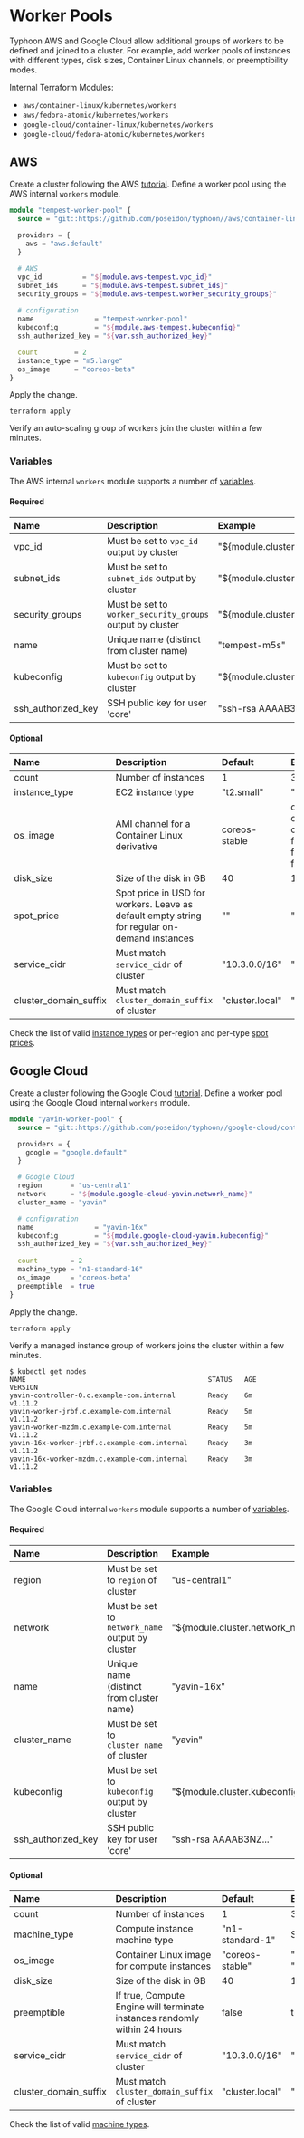 # Worker Pools

Typhoon AWS and Google Cloud allow additional groups of workers to be defined and joined to a cluster. For example, add worker pools of instances with different types, disk sizes, Container Linux channels, or preemptibility modes.

Internal Terraform Modules:

* `aws/container-linux/kubernetes/workers`
* `aws/fedora-atomic/kubernetes/workers`
* `google-cloud/container-linux/kubernetes/workers`
* `google-cloud/fedora-atomic/kubernetes/workers`

## AWS

Create a cluster following the AWS [tutorial](../cl/aws.md#cluster). Define a worker pool using the AWS internal `workers` module.

```tf
module "tempest-worker-pool" {
  source = "git::https://github.com/poseidon/typhoon//aws/container-linux/kubernetes/workers?ref=v1.11.2"
  
  providers = {
    aws = "aws.default"
  }

  # AWS
  vpc_id          = "${module.aws-tempest.vpc_id}"
  subnet_ids      = "${module.aws-tempest.subnet_ids}"
  security_groups = "${module.aws-tempest.worker_security_groups}"
  
  # configuration
  name               = "tempest-worker-pool"
  kubeconfig         = "${module.aws-tempest.kubeconfig}"
  ssh_authorized_key = "${var.ssh_authorized_key}"

  count         = 2
  instance_type = "m5.large"
  os_image      = "coreos-beta"
}
```

Apply the change.

```
terraform apply
```

Verify an auto-scaling group of workers join the cluster within a few minutes.

### Variables

The AWS internal `workers` module supports a number of [variables](https://github.com/poseidon/typhoon/blob/master/aws/container-linux/kubernetes/workers/variables.tf).

#### Required

| Name | Description | Example |
|:-----|:------------|:--------|
| vpc_id | Must be set to `vpc_id` output by cluster | "${module.cluster.vpc_id}" |
| subnet_ids | Must be set to `subnet_ids` output by cluster | "${module.cluster.subnet_ids}" |
| security_groups | Must be set to `worker_security_groups` output by cluster | "${module.cluster.worker_security_groups}" |
| name | Unique name (distinct from cluster name) | "tempest-m5s" |
| kubeconfig | Must be set to `kubeconfig` output by cluster | "${module.cluster.kubeconfig}" |
| ssh_authorized_key | SSH public key for user 'core' | "ssh-rsa AAAAB3NZ..." |

#### Optional

| Name | Description | Default | Example |
|:-----|:------------|:--------|:--------|
| count | Number of instances | 1 | 3 |
| instance_type | EC2 instance type | "t2.small" | "t2.medium" |
| os_image | AMI channel for a Container Linux derivative | coreos-stable | coreos-stable, coreos-beta, coreos-alpha, flatcar-stable, flatcar-beta, flatcar-alpha |
| disk_size | Size of the disk in GB | 40 | 100 |
| spot_price | Spot price in USD for workers. Leave as default empty string for regular on-demand instances | "" | "0.10" |
| service_cidr | Must match `service_cidr` of cluster | "10.3.0.0/16" | "10.3.0.0/24" |
| cluster_domain_suffix | Must match `cluster_domain_suffix` of cluster | "cluster.local" | "k8s.example.com" |

Check the list of valid [instance types](https://aws.amazon.com/ec2/instance-types/) or per-region and per-type [spot prices](https://aws.amazon.com/ec2/spot/pricing/).

## Google Cloud

Create a cluster following the Google Cloud [tutorial](../cl/google-cloud.md#cluster). Define a worker pool using the Google Cloud internal `workers` module.

```tf
module "yavin-worker-pool" {
  source = "git::https://github.com/poseidon/typhoon//google-cloud/container-linux/kubernetes/workers?ref=v1.11.2"

  providers = {
    google = "google.default"
  }

  # Google Cloud
  region       = "us-central1"
  network      = "${module.google-cloud-yavin.network_name}"
  cluster_name = "yavin"

  # configuration
  name               = "yavin-16x"
  kubeconfig         = "${module.google-cloud-yavin.kubeconfig}"
  ssh_authorized_key = "${var.ssh_authorized_key}"
  
  count        = 2
  machine_type = "n1-standard-16"
  os_image     = "coreos-beta"
  preemptible  = true
}
```

Apply the change.

```
terraform apply
```

Verify a managed instance group of workers joins the cluster within a few minutes.

```
$ kubectl get nodes
NAME                                             STATUS   AGE    VERSION
yavin-controller-0.c.example-com.internal        Ready    6m     v1.11.2
yavin-worker-jrbf.c.example-com.internal         Ready    5m     v1.11.2
yavin-worker-mzdm.c.example-com.internal         Ready    5m     v1.11.2
yavin-16x-worker-jrbf.c.example-com.internal     Ready    3m     v1.11.2
yavin-16x-worker-mzdm.c.example-com.internal     Ready    3m     v1.11.2
```

### Variables

The Google Cloud internal `workers` module supports a number of [variables](https://github.com/poseidon/typhoon/blob/master/google-cloud/container-linux/kubernetes/workers/variables.tf).

#### Required

| Name | Description | Example |
|:-----|:------------|:--------|
| region | Must be set to `region` of cluster | "us-central1" |
| network | Must be set to `network_name` output by cluster | "${module.cluster.network_name}" |
| name | Unique name (distinct from cluster name) | "yavin-16x" |
| cluster_name | Must be set to `cluster_name` of cluster | "yavin" |
| kubeconfig | Must be set to `kubeconfig` output by cluster | "${module.cluster.kubeconfig}" |
| ssh_authorized_key | SSH public key for user 'core' | "ssh-rsa AAAAB3NZ..." |

#### Optional

| Name | Description | Default | Example |
|:-----|:------------|:--------|:--------|
| count | Number of instances | 1 | 3 |
| machine_type | Compute instance machine type | "n1-standard-1" | See below |
| os_image | Container Linux image for compute instances | "coreos-stable" | "coreos-alpha", "coreos-beta" |
| disk_size | Size of the disk in GB | 40 | 100 |
| preemptible | If true, Compute Engine will terminate instances randomly within 24 hours | false | true |
| service_cidr | Must match `service_cidr` of cluster | "10.3.0.0/16" | "10.3.0.0/24" |
| cluster_domain_suffix | Must match `cluster_domain_suffix` of cluster | "cluster.local" | "k8s.example.com" |

Check the list of valid [machine types](https://cloud.google.com/compute/docs/machine-types).

